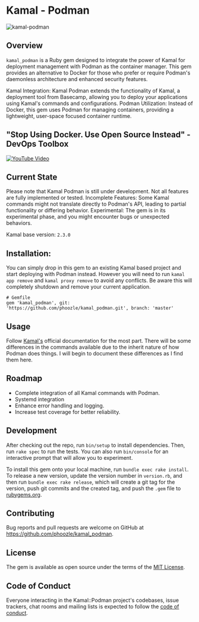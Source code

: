 # Kamal - Podman

![kamal-podman](https://github.com/user-attachments/assets/52046e04-9145-48c0-aa80-fd8a0872921e)

## Overview
`kamal_podman` is a Ruby gem designed to integrate the power of Kamal for deployment management with Podman as the container manager. This gem provides an alternative to Docker for those who prefer or require Podman's daemonless architecture and enhanced security features.

Kamal Integration: Kamal Podman extends the functionality of Kamal, a deployment tool from Basecamp, allowing you to deploy your applications using Kamal's commands and configurations.
Podman Utilization: Instead of Docker, this gem uses Podman for managing containers, providing a lightweight, user-space focused container runtime.

## "Stop Using Docker. Use Open Source Instead" - DevOps Toolbox
[![YouTube Video](https://img.youtube.com/vi/Z5uBcczJxUY/0.jpg)](https://www.youtube.com/watch?v=Z5uBcczJxUY)

## Current State
Please note that Kamal Podman is still under development. Not all features are fully implemented or tested.
Incomplete Features: Some Kamal commands might not translate directly to Podman's API, leading to partial functionality or differing behavior.
Experimental: The gem is in its experimental phase, and you might encounter bugs or unexpected behaviors.

Kamal base version: `2.3.0`

## Installation: 

You can simply drop in this gem to an existing Kamal based project and start deploying with Podman instead. However you will need to run `kamal app remove` and `kamal proxy remove` to avoid any conflicts. Be aware this will completely shutdown and remove your current application.

```
# Gemfile
gem 'kamal_podman', git: 'https://github.com/phoozle/kamal_podman.git', branch: 'master'
```

## Usage
Follow [Kamal's](https://kamal-deploy.org) official documentation for the most part.
There will be some differences in the commands available due to the inherit nature of how Podman does things. I will begin to document these differences as I find them here.

## Roadmap
- Complete integration of all Kamal commands with Podman.
- Systemd integration
- Enhance error handling and logging.
- Increase test coverage for better reliability.

## Development

After checking out the repo, run `bin/setup` to install dependencies. Then, run `rake spec` to run the tests. You can also run `bin/console` for an interactive prompt that will allow you to experiment.

To install this gem onto your local machine, run `bundle exec rake install`. To release a new version, update the version number in `version.rb`, and then run `bundle exec rake release`, which will create a git tag for the version, push git commits and the created tag, and push the `.gem` file to [rubygems.org](https://rubygems.org).

## Contributing

Bug reports and pull requests are welcome on GitHub at https://github.com/phoozle/kamal_podman.

## License

The gem is available as open source under the terms of the [MIT License](https://opensource.org/licenses/MIT).

## Code of Conduct

Everyone interacting in the Kamal::Podman project's codebases, issue trackers, chat rooms and mailing lists is expected to follow the [code of conduct](https://github.com/[USERNAME]/kamal-podman/blob/master/CODE_OF_CONDUCT.md).
